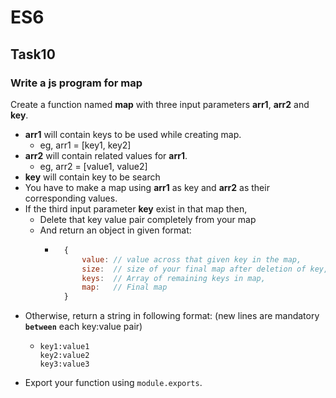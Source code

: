 # ES6
## Task10
### Write a js program for map
Create a function named **map** with three input parameters **arr1**, **arr2** and **key**.
* **arr1** will contain keys to be used while creating map.
  * eg, arr1 = [key1, key2]
* **arr2** will contain related values for **arr1**.
  * eg, arr2 = [value1, value2]
* **key** will contain key to be search
* You have to make a map using **arr1** as key and **arr2** as their corresponding values.
* If the third input parameter **key** exist in that map then,
  * Delete that key value pair completely from your map
  * And return an object in given format:
    * ```js
        {
            value: // value across that given key in the map, 
            size:  // size of your final map after deletion of key, 
            keys:  // Array of remaining keys in map, 
            map:   // Final map
        }
      ```
* Otherwise, return a string in following format: (new lines are mandatory **`between`** each key:value pair)
  * ```
    key1:value1
    key2:value2
    key3:value3
    ```
* Export your function using `module.exports`.